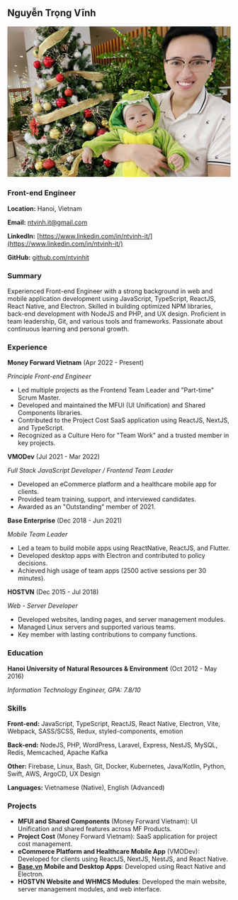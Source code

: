 ## Nguyễn Trọng Vĩnh

![Nguyen Trong Vinh and his son!](./assets/cover-image.JPG)

### Front-end Engineer

**Location:** Hanoi, Vietnam

**Email:** [ntvinh.it@gmail.com](mailto:ntvinh.it@gmail.com)

**LinkedIn:** [https://www.linkedin.com/in/ntvinh-it/](https://www.linkedin.com/in/ntvinh-it/)

**GitHub:** [github.com/ntvinhit](https://github.com/ntvinhit)

### Summary

Experienced Front-end Engineer with a strong background in web and mobile application development using JavaScript, TypeScript, ReactJS, React Native, and Electron. Skilled in building optimized NPM libraries, back-end development with NodeJS and PHP, and UX design. Proficient in team leadership, Git, and various tools and frameworks. Passionate about continuous learning and personal growth.

### Experience

**Money Forward Vietnam** (Apr 2022 - Present)

*Principle Front-end Engineer*

- Led multiple projects as the Frontend Team Leader and "Part-time" Scrum Master.
- Developed and maintained the MFUI (UI Unification) and Shared Components libraries.
- Contributed to the Project Cost SaaS application using ReactJS, NextJS, and TypeScript.
- Recognized as a Culture Hero for "Team Work" and a trusted member in key projects.

**VMODev** (Jul 2021 - Mar 2022)

*Full Stack JavaScript Developer / Frontend Team Leader*

- Developed an eCommerce platform and a healthcare mobile app for clients.
- Provided team training, support, and interviewed candidates.
- Awarded as an "Outstanding" member of 2021.

**Base Enterprise** (Dec 2018 - Jun 2021)

*Mobile Team Leader*

- Led a team to build mobile apps using ReactNative, ReactJS, and Flutter.
- Developed desktop apps with Electron and contributed to policy decisions.
- Achieved high usage of team apps (2500 active sessions per 30 minutes).

**HOSTVN** (Dec 2015 - Jul 2018)

*Web - Server Developer*

- Developed websites, landing pages, and server management modules.
- Managed Linux servers and supported various teams.
- Key member with lasting contributions to company functions.

### Education

**Hanoi University of Natural Resources & Environment** (Oct 2012 - May 2016)

*Information Technology Engineer, GPA: 7.8/10*

### Skills

**Front-end:** JavaScript, TypeScript, ReactJS, React Native, Electron, Vite, Webpack, SASS/SCSS, Redux, styled-components, emotion

**Back-end:** NodeJS, PHP, WordPress, Laravel, Express, NestJS, MySQL, Redis, Memcached, Apache Kafka

**Other:** Firebase, Linux, Bash, Git, Docker, Kubernetes, Java/Kotlin, Python, Swift, AWS, ArgoCD, UX Design

**Languages:** Vietnamese (Native), English (Advanced)

### Projects

- **MFUI and Shared Components** (Money Forward Vietnam): UI Unification and shared features across MF Products.
- **Project Cost** (Money Forward Vietnam): SaaS application for project cost management.
- **eCommerce Platform and Healthcare Mobile App** (VMODev): Developed for clients using ReactJS, NextJS, NestJS, and React Native.
- [**Base.vn**](http://Base.vn) **Mobile and Desktop Apps**: Developed using React Native and Electron.
- **HOSTVN Website and WHMCS Modules**: Developed the main website, server management modules, and web interface.

